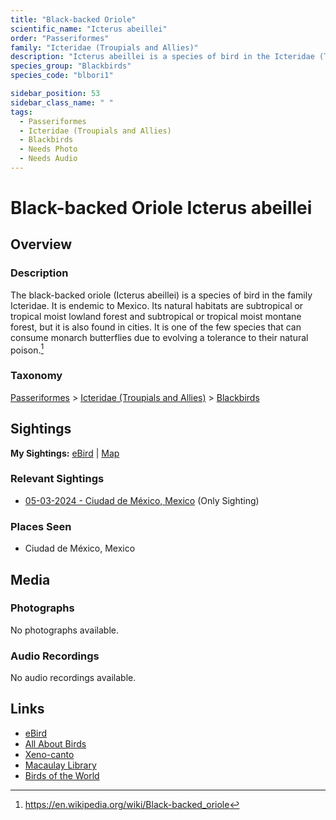 ```yaml
---
title: "Black-backed Oriole"
scientific_name: "Icterus abeillei"
order: "Passeriformes"
family: "Icteridae (Troupials and Allies)"
description: "Icterus abeillei is a species of bird in the Icteridae (Troupials and Allies) family. It has been observed 1 times."
species_group: "Blackbirds"
species_code: "blbori1"

sidebar_position: 53
sidebar_class_name: " "
tags: 
  - Passeriformes
  - Icteridae (Troupials and Allies)
  - Blackbirds
  - Needs Photo
  - Needs Audio
---
```


# Black-backed Oriole <span className='sci_name'>Icterus abeillei</span>

## Overview

### Description
The black-backed oriole (Icterus abeillei) is a species of bird in the family Icteridae.  It is endemic to Mexico.  Its natural habitats are subtropical or tropical moist lowland forest and subtropical or tropical moist montane forest, but it is also found in cities. It is one of the few species that can consume monarch butterflies due to evolving a tolerance to their natural poison.[^1]

[^1]: https://en.wikipedia.org/wiki/Black-backed_oriole

### Taxonomy
[Passeriformes](/tags/passeriformes) > [Icteridae (Troupials and Allies)](/tags/icteridae-troupials-and-allies) > [Blackbirds](/tags/blackbirds)


## Sightings

**My Sightings:** [eBird](https://ebird.org/lifelist?r=world&time=life&spp=blbori1) | [Map](/map?species_code=blbori1)

### Relevant Sightings

* [05-03-2024 - Ciudad de México, Mexico](https://ebird.org/checklist/S171944278) (Only Sighting)

### Places Seen

* Ciudad de México, Mexico



## Media
### Photographs
No photographs available.

### Audio Recordings
No audio recordings available.

## Links
* [eBird](https://ebird.org/species/blbori1) 
* [All About Birds](https://www.allaboutbirds.org/guide/blbori1) 
* [Xeno-canto](https://www.xeno-canto.org/species/icterus-abeillei) 
* [Macaulay Library](https://search.macaulaylibrary.org/catalog?taxonCode=blbori1&sort=rating_rank_desc)
* [Birds of the World](https://birdsoftheworld.org/bow/species/blbori1)
